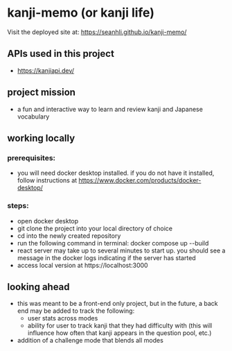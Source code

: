 # kanji-memo (or kanji life)

Visit the deployed site at:
https://seanhli.github.io/kanji-memo/

## APIs used in this project
- https://kanjiapi.dev/

## project mission
- a fun and interactive way to learn and review kanji and Japanese vocabulary

## working locally 
### prerequisites:
- you will need docker desktop installed. if you do not have it installed, follow instructions at https://www.docker.com/products/docker-desktop/

### steps:
- open docker desktop
- git clone the project into your local directory of choice
- cd into the newly created repository
- run the following command in terminal: docker compose up --build
- react server may take up to several minutes to start up. you should see a message in the docker logs indicating if the server has started
- access local version at https://localhost:3000

## looking ahead
- this was meant to be a front-end only project, but in the future, a back end may be added to track the following:
  - user stats across modes
  - ability for user to track kanji that they had difficulty with (this will influence how often that kanji appears in the question pool, etc.)
- addition of a challenge mode that blends all modes
